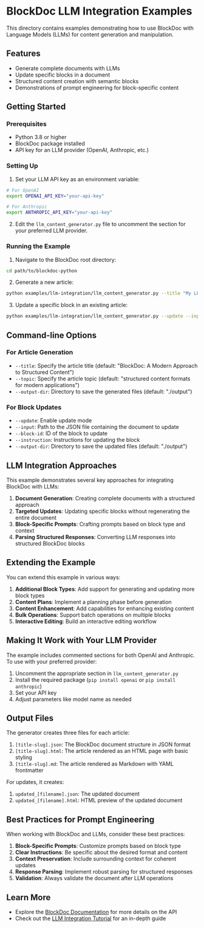 # BlockDoc LLM Integration Examples

This directory contains examples demonstrating how to use BlockDoc with Language Models (LLMs) for content generation and manipulation.

## Features

- Generate complete documents with LLMs
- Update specific blocks in a document
- Structured content creation with semantic blocks
- Demonstrations of prompt engineering for block-specific content

## Getting Started

### Prerequisites

- Python 3.8 or higher
- BlockDoc package installed
- API key for an LLM provider (OpenAI, Anthropic, etc.)

### Setting Up

1. Set your LLM API key as an environment variable:

```bash
# For OpenAI
export OPENAI_API_KEY="your-api-key"

# For Anthropic
export ANTHROPIC_API_KEY="your-api-key"
```

2. Edit the `llm_content_generator.py` file to uncomment the section for your preferred LLM provider.

### Running the Example

1. Navigate to the BlockDoc root directory:

```bash
cd path/to/blockdoc-python
```

2. Generate a new article:

```bash
python examples/llm-integration/llm_content_generator.py --title "My LLM-Generated Article" --topic "structured content for AI applications"
```

3. Update a specific block in an existing article:

```bash
python examples/llm-integration/llm_content_generator.py --update --input examples/llm-integration/output/my-llm-generated-article.json --block-id introduction --instruction "Make it more concise and add a statistic about AI content generation"
```

## Command-line Options

### For Article Generation

- `--title`: Specify the article title (default: "BlockDoc: A Modern Approach to Structured Content")
- `--topic`: Specify the article topic (default: "structured content formats for modern applications")
- `--output-dir`: Directory to save the generated files (default: "./output")

### For Block Updates

- `--update`: Enable update mode
- `--input`: Path to the JSON file containing the document to update
- `--block-id`: ID of the block to update
- `--instruction`: Instructions for updating the block
- `--output-dir`: Directory to save the updated files (default: "./output")

## LLM Integration Approaches

This example demonstrates several key approaches for integrating BlockDoc with LLMs:

1. **Document Generation**: Creating complete documents with a structured approach
2. **Targeted Updates**: Updating specific blocks without regenerating the entire document
3. **Block-Specific Prompts**: Crafting prompts based on block type and context
4. **Parsing Structured Responses**: Converting LLM responses into structured BlockDoc blocks

## Extending the Example

You can extend this example in various ways:

1. **Additional Block Types**: Add support for generating and updating more block types
2. **Content Plans**: Implement a planning phase before generation
3. **Content Enhancement**: Add capabilities for enhancing existing content
4. **Bulk Operations**: Support batch operations on multiple blocks
5. **Interactive Editing**: Build an interactive editing workflow

## Making It Work with Your LLM Provider

The example includes commented sections for both OpenAI and Anthropic. To use with your preferred provider:

1. Uncomment the appropriate section in `llm_content_generator.py`
2. Install the required package (`pip install openai` or `pip install anthropic`)
3. Set your API key
4. Adjust parameters like model name as needed

## Output Files

The generator creates three files for each article:

1. `[title-slug].json`: The BlockDoc document structure in JSON format
2. `[title-slug].html`: The article rendered as an HTML page with basic styling
3. `[title-slug].md`: The article rendered as Markdown with YAML frontmatter

For updates, it creates:

1. `updated_[filename].json`: The updated document
2. `updated_[filename].html`: HTML preview of the updated document

## Best Practices for Prompt Engineering

When working with BlockDoc and LLMs, consider these best practices:

1. **Block-Specific Prompts**: Customize prompts based on block type
2. **Clear Instructions**: Be specific about the desired format and content
3. **Context Preservation**: Include surrounding context for coherent updates
4. **Response Parsing**: Implement robust parsing for structured responses
5. **Validation**: Always validate the document after LLM operations

## Learn More

- Explore the [BlockDoc Documentation](../../docs/) for more details on the API
- Check out the [LLM Integration Tutorial](../../docs/tutorials/llm-integration.md) for an in-depth guide